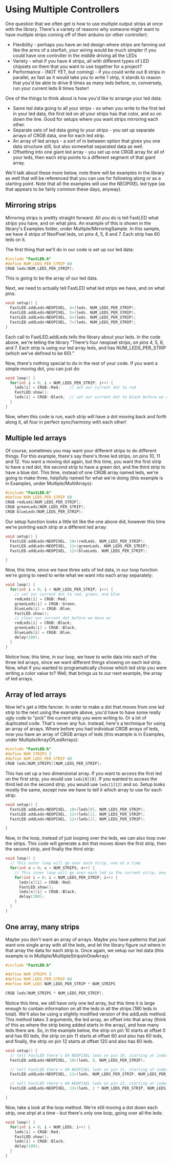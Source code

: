 Using Multiple Controllers
==========================

One question that we often get is how to use multiple output strips at once with the library.  There's a variety of reasons why someone might want to have multiple strips coming off of their arduino (or other controller):

* Flexibility - perhaps you have an led design where strips are fanning out like the arms of a starfish, your wiring would be much simpler if you could have one controller in the middle driving all the LEDs
* Variety - what if you have 4 strips, all with different types of LED chipsets on them that you want to use together for a project?
* Performance - (NOT YET, but coming) - if you could write out 8 strips in parallel, as fast as it would take you to write 1 strip, it stands to reason that you'd be able to drive 8 times as many leds before, or, conversely, run your current leds 8 times faster!

One of the things to think about is how you'd like to arrange your led data:

* Same led data going to all your strips - so when you write to the first led in your led data, the first led on all your strips has that color, and so on down the line.  Good for setups where you want strips mirroring each other.
* Separate sets of led data going to your strips - you set up separate arrays of CRGB data, one for each led strip.
* An array of led arrays - a sort of in between option that gives you one data structure still, but also somewhat separated data as well.
* Offsetting into one giant led array - you set up one CRGB array for all of your leds, then each strip points to a different segment of that giant array.

We'll talk about these more below, note there will be examples in the library as well that will be referenced that you can use for following along or as a starting point.  Note that all the examples will use the NEOPIXEL led type (as that appears to be fairly common these days, anyway).

Mirroring strips
----------------

Mirroring strips is prettty straight forward.  All you do is tell FastLED what strips you have, and on what pins.  An example of this is shown in the library's Examples folder, under Multiple/MirroringSample.  In this sample, we have 4 strips of NeoPixel leds, on pins 4, 5, 6 and 7.  Each strip has 60 leds on it.

The first thing that we'll do in our code is set up our led data:

```C++
#include "FastLED.h"
#define NUM_LEDS_PER_STRIP 60
CRGB leds[NUM_LEDS_PER_STRIP];
```

This is going to be the array of our led data.  

Next, we need to actually tell FastLED what led strips we have, and on what pins:

```C++
void setup() {
  FastLED.addLeds<NEOPIXEL, 4>(leds, NUM_LEDS_PER_STRIP);
  FastLED.addLeds<NEOPIXEL, 5>(leds, NUM_LEDS_PER_STRIP);
  FastLED.addLeds<NEOPIXEL, 6>(leds, NUM_LEDS_PER_STRIP);
  FastLED.addLeds<NEOPIXEL, 7>(leds, NUM_LEDS_PER_STRIP);
}
```

Each call to FastLED.addLeds tells the library about your leds.  In the code above, we're telling the library "There's four neopixel strips, on pins 4, 5, 6, and 7.  Each strip is using our led array leds, and has NUM_LEDS_PER_STRIP (which we've defined to be 60)."

Now, there's nothing special to do in the rest of your code.  If you want a simple moving dot, you can just do:

```C++
void loop() {
  for(int i = 0; i < NUM_LEDS_PER_STRIP; i++) {
    leds[i] = CRGB::Red;    // set our current dot to red
    FastLED.show();
    leds[i] = CRGB::Black;  // set our current dot to black before we continue
  }
}
```

Now, when this code is run, each strip will have a dot moving back and forth along it, all four in perfect sync/harmony with each other!


Multiple led arrays
-------------------

Of course, sometimes you may want your different strips to do different things.  For this example, there's say there's three led strips, on pins 10, 11 and 12.  You want a moving dot again, but this time, you want the first strip to have a red dot, the second strip to have a green dot, and the third strip to have a blue dot.  This time, instead of one CRGB array named leds, we're going to make three, helpfully named for what we're doing (this example is in Examples, under Multiple/MultiArrays):

```C++
#include "FastLED.h"
#define NUM_LEDS_PER_STRIP 60
CRGB redLeds[NUM_LEDS_PER_STRIP];
CRGB greenLeds[NUM_LEDS_PER_STRIP];
CRGB blueLeds[NUM_LEDS_PER_STRIP];
```

Our setup function looks a little bit like the one above did, however this time we're pointing each strip at a different led array:

```C++
void setup() {
  FastLED.addLeds<NEOPIXEL, 10>(redLeds, NUM_LEDS_PER_STRIP);
  FastLED.addLeds<NEOPIXEL, 11>(greenLeds, NUM_LEDS_PER_STRIP);
  FastLED.addLeds<NEOPIXEL, 12>(blueLeds, NUM_LEDS_PER_STRIP);

}
```

Now, this time, since we have three sets of led data, in our loop function we're going to need to write what we want into each array separately:

```C++
void loop() {
  for(int i = 0; i < NUM_LEDS_PER_STRIP; i++) {
    // set our current dot to red, green, and blue
    redLeds[i] = CRGB::Red;
    greenLeds[i] = CRGB::Green;
    blueLeds[i] = CRGB::Blue;
    FastLED.show();
    // clear our current dot before we move on
    redLeds[i] = CRGB::Black;
    greenLeds[i] = CRGB::Black;
    blueLeds[i] = CRGB::Blue;
    delay(100);
  }
}
```

Notice how, this time, in our loop, we have to write data into each of the three led arrays, since we want different things showing on each led strip.  Now, what if you wanted to programatically choose which led strip you were writing a color value to?  Well, that brings us to our next example, the array of led arrays.

Array of led arrays
-------------------

Now let's get a little fancier.  In order to make a dot that moves from one led strip to the next using the example above, you'd have to have some really ugly code to "pick" the current strip you were writing to.  Or a lot of duplicated code.  That's never any fun.  Instead, here's a technique for using an array of arrays.  Where before you had individual CRGB arrays of leds, now you have an array of CRGB arrays of leds (this example is in Examples, under Multiple/ArrayOfLedArrays):

```C++
#include "FastLED.h"
#define NUM_STRIPS 3
#define NUM_LEDS_PER_STRIP 60
CRGB leds[NUM_STRIPS][NUM_LEDS_PER_STRIP];
```

This has set up a two dimensional array.  If you want to access the first led on the first strip, you would use ```leds[0][0]```.  If you wanted to access the third led on the second strip, you would use ```leds[1][2]``` and so.  Setup looks mostly the same, except now we have to tell it which array to use for each strip:

```C++
void setup() {
  FastLED.addLeds<NEOPIXEL, 10>(leds[0], NUM_LEDS_PER_STRIP);
  FastLED.addLeds<NEOPIXEL, 11>(leds[1], NUM_LEDS_PER_STRIP);
  FastLED.addLeds<NEOPIXEL, 12>(leds[2], NUM_LEDS_PER_STRIP);

}
```

Now, in the loop, instead of just looping over the leds, we can also loop over the strips.  This code will generate a dot that moves down the first strip, then the second strip, and finally the third strip:

```C++
void loop() {
  // This outer loop will go over each strip, one at a time
  for(int x = 0; x < NUM_STRIPS; x++) {
    // This inner loop will go over each led in the current strip, one at a time
    for(int i = 0; i < NUM_LEDS_PER_STRIP; i++) {
      leds[x][i] = CRGB::Red;
      FastLED.show();
      leds[x][i] = CRGB::Black;
      delay(100);
    }
  }
}
```

One array, many strips
-----------------------

Maybe you don't want an array of arrays.  Maybe you have patterns that just want one single array with all the leds, and let the library figure out where in that array the data for each strip is.  Once again, we setup our led data (this example is in Multiple/MuiltipleStripsInOneArray):

```C++
#include "FastLED.h"

#define NUM_STRIPS 3
#define NUM_LEDS_PER_STRIP 60
#define NUM_LEDS NUM_LEDS_PER_STRIP * NUM_STRIPS

CRGB leds[NUM_STRIPS * NUM_LEDS_PER_STRIP];
```

Notice this time, we still have only one led array, but this time it is large enough to contain information on all the leds in all the strips (180 leds in total).  We'll also be using a slightly modified version of the addLeds method.  This method takes 3 arguments, the led array, an offset into that array (think of this as where the strip being added starts in the array), and how many leds there are.  So, in the example below, the strip on pin 10 starts at offset 0 and has 60 leds, the strip on pin 11 starts at offset 60 and also has 60 leds, and finally, the strip on pin 12 starts at offset 120 and also has 60 leds.

```C++
void setup() {
  // tell FastLED there's 60 NEOPIXEL leds on pin 10, starting at index 0 in the led array
  FastLED.addLeds<NEOPIXEL, 10>(leds, 0, NUM_LEDS_PER_STRIP);

  // tell FastLED there's 60 NEOPIXEL leds on pin 11, starting at index 60 in the led array
  FastLED.addLeds<NEOPIXEL, 11>(leds, NUM_LEDS_PER_STRIP, NUM_LEDS_PER_STRIP);

  // tell FastLED there's 60 NEOPIXEL leds on pin 12, starting at index 120 in the led array
  FastLED.addLeds<NEOPIXEL, 12>(leds, 2 * NUM_LEDS_PER_STRIP, NUM_LEDS_PER_STRIP);

}
```

Now, take a look at the loop method.  We're still moving a dot down each strip, one strpi at a time - but there's only one loop, going over all the leds:

```C++
void loop() {
  for(int i = 0; i < NUM_LEDS; i++) {
    leds[i] = CRGB::Red;
    FastLED.show();
    leds[i] = CRGB::Black;
    delay(100);
  }
}
```
